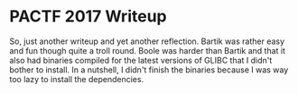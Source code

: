 # PACTF 2017 Writeup
So, just another writeup and yet another reflection. Bartik was rather easy and fun though quite a troll round. Boole was harder than Bartik and that it also had binaries compiled for the latest versions of GLIBC that I didn't bother to install. In a nutshell, I didn't finish the binaries because I was way too lazy to install the dependencies.